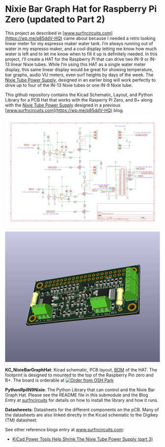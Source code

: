 # Nixie Bar Graph Hat for Raspberry Pi Zero (updated to Part 2)

This project as described in [www.surfncircuits.com](https://wp.me/p85ddV-HQ) came about because I needed a retro looking linear meter for my espresso maker water tank. I’m always running out of water in my espresso maker, and a cool display letting me know how much water is left and to let me know when to fill it up is definitely needed. In this project, I’ll create a HAT for the Raspberry Pi that can drive two IN-9 or IN-13 linear Nixie tubes. While I’m using this HAT as a single water meter display, this same linear display would be great for showing temperature, bar graphs, audio VU meters, even surf heights by days of the week. The [Nixie Tube Power Supply](https://wp.me/p85ddV-Ck), designed in an earlier blog will work perfectly to drive up to four of the IN-13 Nixie tubes or one IN-9 Nixie tube.

This github repository contains the Kicad Schematic, Layout, and Python Library for a PCB Hat that works with the Rasperry Pi Zero, and B+ along with the [Nixie Tube Power Supply](https://wp.me/p85ddV-Ck) designed in a previous [www.surfncircuits.com](https://wp.me/p85ddV-HQ) blog.  

![SVG of the Schematic](https://github.com/drkmsmithjr/RpiNixieBarGraphHat/blob/master/KC_NixieBargraphHat/NixieBargraphHat.svg)

![SVG of the 3D Image](https://github.com/drkmsmithjr/RpiNixieBarGraphHat/blob/master/KC_NixieBargraphHat/NixieBargraphHat3.jpg)


__KC_NixieBarGraphHat__:  Kicad schematic, PCB layout, [BOM](https://github.com/drkmsmithjr/RpiNixieBarGraphHat/blob/master/KC_NixieBargraphHat/NixieBargraphHat.ods) of the HAT.  The footprint is designed to mounted to the top of the Raspberry Pin zero and B+.   The board is orderable at <a href="https://oshpark.com/shared_projects/Tt69yaPK"><img src="https://oshpark.com/assets/badge-5b7ec47045b78aef6eb9d83b3bac6b1920de805e9a0c227658eac6e19a045b9c.png" alt="Order from OSH Park"></img></a>

__PythonRpiIN9Nixie__:  The Python Library that can control and the Nixie Bar Graph Hat.   Please see the README file in this submodule and the Blog Entry at [surfncircuits](http://www.surfncircuits.com) for details on how to install the library and how it runs.  

__Datasheeets__: Datasheets for the different components on the pCB.   Many of the datasheets are also linked directly in the Kicad schematic to the Digikey (TM) datasheet.    

See other reference blogs entry at  www.surfncircuits.com:
  * [KiCad Power Tools Help Shrink The Nixie Tube Power Supply (part 3)](https://wp.me/p85ddV-Ck)  
